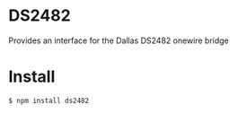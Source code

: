 # DS2482

Provides an interface for the Dallas DS2482 onewire bridge

# Install

```
$ npm install ds2482
```

